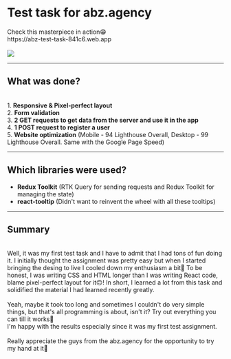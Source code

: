 <h1>Test task for abz.agency</h1>
Check this masterpiece in action😁 <br>
https://abz-test-task-841c6.web.app <br>
<br>
<img src="https://user-images.githubusercontent.com/96980453/175826319-9edfa918-7829-4108-8243-41cfc1396e8d.png">
<hr>
<h2>What was done?</h2>
<br>
1. <strong>Responsive & Pixel-perfect layout</strong> <br>
2. <strong>Form validation</strong> <br>
3. <strong>2 GET requests to get data from the server and use it in the app</strong> <br>
4. <strong>1 POST request to register a user</strong> <br>
5. <strong>Website optimization</strong> (Mobile - 94 Lighthouse Overall, Desktop - 99 Lighthouse Overall. Same with the Google Page Speed) <br>
<hr>
<h2>Which libraries were used?</h2>
<ul>
<li><strong>Redux Toolkit</strong> (RTK Query for sending requests and Redux Toolkit for managing the state)</li>
<li><strong>react-tooltip</strong> (Didn't want to reinvent the wheel with all these tooltips)</li>
</ul>
<hr>
<h2>Summary</h2>
<br>
Well, it was my first test task and I have to admit that I had tons of fun doing it. I initially thought the assignment was pretty easy but when I started bringing the desing to live I cooled down my enthusiasm a bit🙂 To be honest, I was writing CSS and HTML longer than I was writing React code, blame pixel-perfect layout for it🙃! In short, I learned a lot from this task and solidified the material I had learned recently greatly. <br><br>Yeah, maybe it took too long and sometimes I couldn't do very simple things, but that's all programming is about, isn't it? Try out everything you can till it works🙂 <br> I'm happy with the results especially since it was my first test assignment. <br><br> Really appreciate the guys from the abz.agency for the opportunity to try my hand at it🙏 
